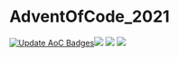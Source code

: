 # AdventOfCode_2021

[![Update AoC Badges](https://github.com/Kehvarl/AdventOfCode_2021/actions/workflows/main.yml/badge.svg)](https://github.com/Kehvarl/AdventOfCode_2021/actions/workflows/main.yml)![](https://img.shields.io/badge/day%20📅-7-blue)  ![](https://img.shields.io/badge/stars%20⭐-12-yellow) ![](https://img.shields.io/badge/days%20completed-6-red)

